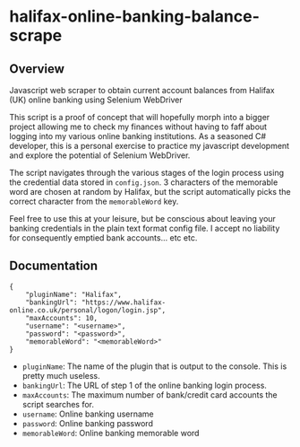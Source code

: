 # halifax-online-banking-balance-scrape
## Overview
Javascript web scraper to obtain current account balances from Halifax (UK) online banking using Selenium WebDriver

This script is a proof of concept that will hopefully morph into a bigger project allowing me to check my finances without having to faff about logging into my various online banking institutions. As a seasoned C# developer, this is a personal exercise to practice my javascript development and explore the potential of Selenium WebDriver.

The script navigates through the various stages of the login process using the credential data stored in `config.json`. 3 characters of the memorable word are chosen at random by Halifax, but the script automatically picks the correct character from the `memorableWord` key.

Feel free to use this at your leisure, but be conscious about leaving your banking credentials in the plain text format config file. I accept no liability for consequently emptied bank accounts... etc etc.

## Documentation
```
{
    "pluginName": "Halifax",
    "bankingUrl": "https://www.halifax-online.co.uk/personal/logon/login.jsp",
    "maxAccounts": 10,
    "username": "<username>",
    "password": "<password>",
    "memorableWord": "<memorableWord>"
}
```

- `pluginName`: The name of the plugin that is output to the console. This is pretty much useless.
- `bankingUrl`: The URL of step 1 of the online banking login process.
- `maxAccounts`: The maximum number of bank/credit card accounts the script searches for.
- `username`: Online banking username
- `password`: Online banking password
- `memorableWord`: Online banking memorable word

